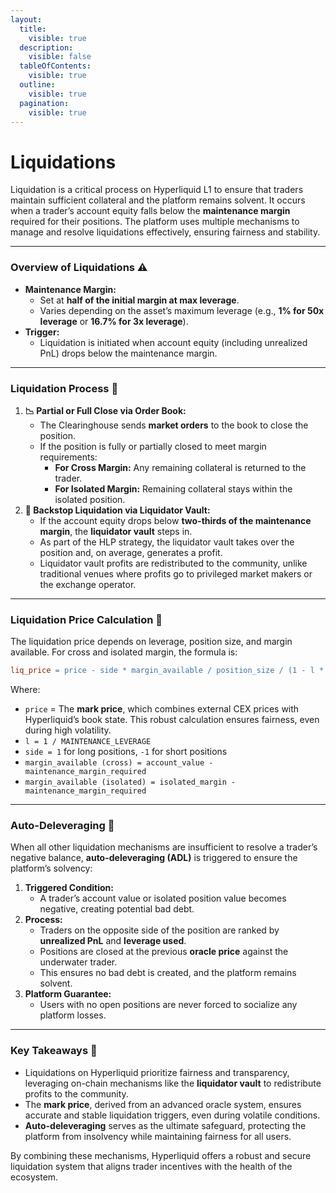 ```yaml
---
layout:
  title:
    visible: true
  description:
    visible: false
  tableOfContents:
    visible: true
  outline:
    visible: true
  pagination:
    visible: true
---
```


# Liquidations

Liquidation is a critical process on Hyperliquid L1 to ensure that traders maintain sufficient collateral and the platform remains solvent. It occurs when a trader’s account equity falls below the **maintenance margin** required for their positions. The platform uses multiple mechanisms to manage and resolve liquidations effectively, ensuring fairness and stability.

***

### **Overview of Liquidations** ⚠️

* **Maintenance Margin:**
  * Set at **half of the initial margin at max leverage**.
  * Varies depending on the asset’s maximum leverage (e.g., **1% for 50x leverage** or **16.7% for 3x leverage**).
* **Trigger:**
  * Liquidation is initiated when account equity (including unrealized PnL) drops below the maintenance margin.

***

### **Liquidation Process** 🔄

1. **📉 Partial or Full Close via Order Book:**
   * The Clearinghouse sends **market orders** to the book to close the position.
   * If the position is fully or partially closed to meet margin requirements:
     * **For Cross Margin:** Any remaining collateral is returned to the trader.
     * **For Isolated Margin:** Remaining collateral stays within the isolated position.
2. **🏦 Backstop Liquidation via Liquidator Vault:**
   * If the account equity drops below **two-thirds of the maintenance margin**, the **liquidator vault** steps in.
   * As part of the HLP strategy, the liquidator vault takes over the position and, on average, generates a profit.
   * Liquidator vault profits are redistributed to the community, unlike traditional venues where profits go to privileged market makers or the exchange operator.

***

### **Liquidation Price Calculation** 🧮

The liquidation price depends on leverage, position size, and margin available. For cross and isolated margin, the formula is:

```makefile
liq_price = price - side * margin_available / position_size / (1 - l * side)
```

Where:

* `price` = The **mark price**, which combines external CEX prices with Hyperliquid’s book state. This robust calculation ensures fairness, even during high volatility.
* `l = 1 / MAINTENANCE_LEVERAGE`
* `side = 1` for long positions, `-1` for short positions
* `margin_available (cross) = account_value - maintenance_margin_required`
* `margin_available (isolated) = isolated_margin - maintenance_margin_required`

***

### **Auto-Deleveraging** 🔐

When all other liquidation mechanisms are insufficient to resolve a trader’s negative balance, **auto-deleveraging (ADL)** is triggered to ensure the platform’s solvency:

1. **Triggered Condition:**
   * A trader’s account value or isolated position value becomes negative, creating potential bad debt.
2. **Process:**
   * Traders on the opposite side of the position are ranked by **unrealized PnL** and **leverage used**.
   * Positions are closed at the previous **oracle price** against the underwater trader.
   * This ensures no bad debt is created, and the platform remains solvent.
3. **Platform Guarantee:**
   * Users with no open positions are never forced to socialize any platform losses.

***

### **Key Takeaways** 📝

* Liquidations on Hyperliquid prioritize fairness and transparency, leveraging on-chain mechanisms like the **liquidator vault** to redistribute profits to the community.
* The **mark price**, derived from an advanced oracle system, ensures accurate and stable liquidation triggers, even during volatile conditions.
* **Auto-deleveraging** serves as the ultimate safeguard, protecting the platform from insolvency while maintaining fairness for all users.

By combining these mechanisms, Hyperliquid offers a robust and secure liquidation system that aligns trader incentives with the health of the ecosystem.
